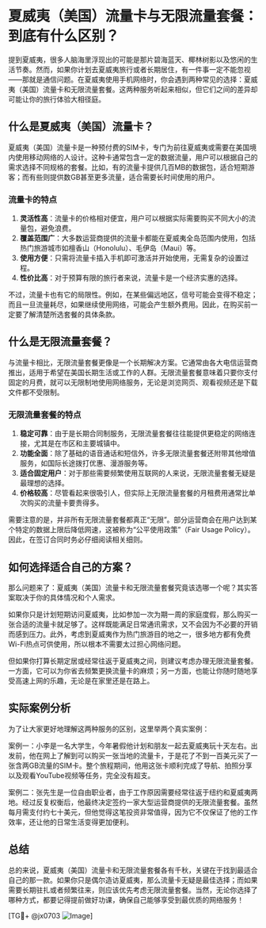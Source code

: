 # 夏威夷（美国）流量卡与无限流量套餐：到底有什么区别？

提到夏威夷，很多人脑海里浮现出的可能是那片碧海蓝天、椰林树影以及悠闲的生活节奏。然而，如果你计划去夏威夷旅行或者长期居住，有一件事一定不能忽视——那就是通信问题。在夏威夷使用手机网络时，你会遇到两种常见的选择：夏威夷（美国）流量卡和无限流量套餐。这两种服务听起来相似，但它们之间的差异却可能让你的旅行体验大相径庭。

## 什么是夏威夷（美国）流量卡？

夏威夷（美国）流量卡是一种预付费的SIM卡，专门为前往夏威夷或需要在美国境内使用移动网络的人设计。这种卡通常包含一定的数据流量，用户可以根据自己的需求选择不同规格的套餐。比如，有的流量卡提供几百MB的数据包，适合短期游客；而有些则提供数GB甚至更多流量，适合需要长时间使用的用户。

### 流量卡的特点

1. **灵活性高**：流量卡的价格相对便宜，用户可以根据实际需要购买不同大小的流量包，避免浪费。
2. **覆盖范围广**：大多数运营商提供的流量卡都能在夏威夷全岛范围内使用，包括热门旅游城市如檀香山（Honolulu）、毛伊岛（Maui）等。
3. **使用方便**：只需将流量卡插入手机即可激活并开始使用，无需复杂的设置过程。
4. **性价比高**：对于预算有限的旅行者来说，流量卡是一个经济实惠的选择。

不过，流量卡也有它的局限性。例如，在某些偏远地区，信号可能会变得不稳定；而且一旦流量耗尽，如果继续使用网络，可能会产生额外费用。因此，在购买前一定要了解清楚所选套餐的具体条款。

## 什么是无限流量套餐？

与流量卡相比，无限流量套餐更像是一个长期解决方案。它通常由各大电信运营商推出，适用于希望在美国长期生活或工作的人群。无限流量套餐意味着只要你支付固定的月费，就可以无限制地使用网络服务，无论是浏览网页、观看视频还是下载文件都不受限制。

### 无限流量套餐的特点

1. **稳定可靠**：由于是长期合同制服务，无限流量套餐往往能提供更稳定的网络连接，尤其是在市区和主要城镇中。
2. **功能全面**：除了基础的语音通话和短信外，许多无限流量套餐还附带其他增值服务，如国际长途拨打优惠、漫游服务等。
3. **适合固定用户**：对于那些需要频繁使用互联网的人来说，无限流量套餐无疑是最理想的选择。
4. **价格较高**：尽管看起来很吸引人，但实际上无限流量套餐的月租费用通常比单次购买的流量卡要贵得多。

需要注意的是，并非所有无限流量套餐都真正“无限”。部分运营商会在用户达到某个特定的数据上限后降低网速，这被称为“公平使用政策”（Fair Usage Policy）。因此，在签订合同时务必仔细阅读相关细则。

## 如何选择适合自己的方案？

那么问题来了：夏威夷（美国）流量卡和无限流量套餐究竟该选哪一个呢？其实答案取决于你的具体情况和个人需求。

如果你只是计划短期访问夏威夷，比如参加一次为期一周的家庭度假，那么购买一张合适的流量卡就足够了。这样既能满足日常通讯需求，又不会因为不必要的开销而感到压力。此外，考虑到夏威夷作为热门旅游目的地之一，很多地方都有免费Wi-Fi热点可供使用，所以根本不需要太过担心网络问题。

但如果你打算长期定居或经常往返于夏威夷之间，则建议考虑办理无限流量套餐。一方面，它可以为你省去频繁更换流量卡的麻烦；另一方面，也能让你随时随地享受高速上网的乐趣，无论是在家里还是在路上。

## 实际案例分析

为了让大家更好地理解这两种服务的区别，这里举两个真实案例：

案例一：小李是一名大学生，今年暑假他计划和朋友一起去夏威夷玩十天左右。出发前，他在网上了解到可以购买一张当地的流量卡，于是花了不到一百美元买了一张含两GB流量的SIM卡。整个旅程期间，他用这张卡顺利完成了导航、拍照分享以及观看YouTube视频等任务，完全没有超支。

案例二：张先生是一位自由职业者，由于工作原因需要经常往返于纽约和夏威夷两地。经过反复权衡后，他最终决定签约一家大型运营商提供的无限流量套餐。虽然每月需支付约七十美元，但他觉得这笔投资非常值得，因为它不仅保证了他的工作效率，还让他的日常生活变得更加便利。

## 总结

总的来说，夏威夷（美国）流量卡和无限流量套餐各有千秋，关键在于找到最适合自己的那一款。如果你只是偶尔造访夏威夷，那么流量卡无疑是最佳选择；而如果需要长期驻扎或者频繁往来，则应该优先考虑无限流量套餐。当然，无论你选择了哪种方式，都要记得提前做好功课，确保自己能够享受到最优质的网络服务！

[TG💪+ @jx0703 ![Image](https://github.com/user-attachments/assets/dbca1d08-cadb-493c-b0ec-ad6f7a83f270)]